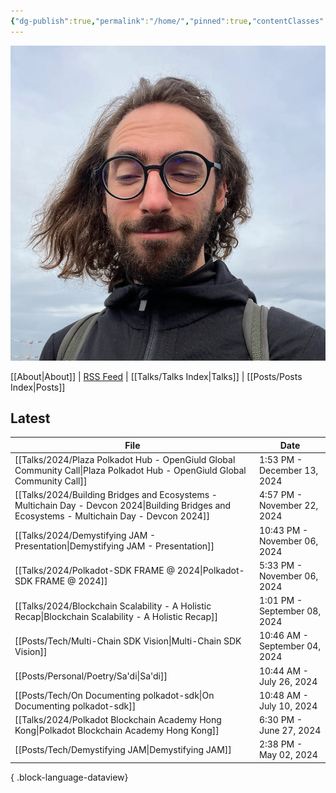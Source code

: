 ```yaml
---
{"dg-publish":true,"permalink":"/home/","pinned":true,"contentClasses":"homepage","tags":["gardenEntry"],"created":"2024-03-24T10:35:09.000+00:00","updated":"2025-01-06T13:52:13.287+00:00"}
---
```


![Screenshot 2023-11-01 at 21.21.06.jpeg|300](/img/user/resources/Screenshot%202023-11-01%20at%2021.21.06.jpeg)

[[About\|About]] | [RSS Feed](./feed.xml) | [[Talks/Talks Index\|Talks]] | [[Posts/Posts Index\|Posts]]

## Latest 
| File                                                                                                                                             | Date                          |
| ------------------------------------------------------------------------------------------------------------------------------------------------ | ----------------------------- |
| [[Talks/2024/Plaza Polkadot Hub - OpenGiuld Global Community Call\|Plaza Polkadot Hub - OpenGiuld Global Community Call]]                     | 1:53 PM - December 13, 2024   |
| [[Talks/2024/Building Bridges and Ecosystems - Multichain Day - Devcon 2024\|Building Bridges and Ecosystems - Multichain Day - Devcon 2024]] | 4:57 PM - November 22, 2024   |
| [[Talks/2024/Demystifying JAM - Presentation\|Demystifying JAM - Presentation]]                                                               | 10:43 PM - November 06, 2024  |
| [[Talks/2024/Polkadot-SDK FRAME @ 2024\|Polkadot-SDK FRAME @ 2024]]                                                                           | 5:33 PM - November 06, 2024   |
| [[Talks/2024/Blockchain Scalability - A Holistic Recap\|Blockchain Scalability - A Holistic Recap]]                                           | 1:01 PM - September 08, 2024  |
| [[Posts/Tech/Multi-Chain SDK Vision\|Multi-Chain SDK Vision]]                                                                                 | 10:46 AM - September 04, 2024 |
| [[Posts/Personal/Poetry/Sa'di\|Sa'di]]                                                                                                        | 10:44 AM - July 26, 2024      |
| [[Posts/Tech/On Documenting polkadot-sdk\|On Documenting polkadot-sdk]]                                                                       | 10:48 AM - July 10, 2024      |
| [[Talks/2024/Polkadot Blockchain Academy Hong Kong\|Polkadot Blockchain Academy Hong Kong]]                                                   | 6:30 PM - June 27, 2024       |
| [[Posts/Tech/Demystifying JAM\|Demystifying JAM]]                                                                                             | 2:38 PM - May 02, 2024        |

{ .block-language-dataview}


